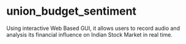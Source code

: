 # union_budget_sentiment

Using interactive Web Based GUI, it allows users to record audio and analysis its financial influence on Indian Stock Market in real time.
